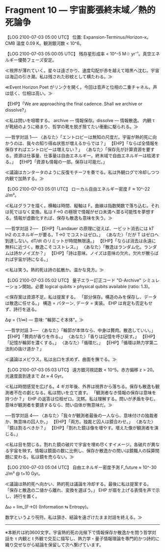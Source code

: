 # Fragment 10 — 宇宙膨張終末域／熱的死論争  

【LOG 2100-07-03 05:00 UTC】
位置: Expansion-Terminus/Horizon-κ。CMB 温度 0.09 K。観測銀河数 < 10^6。

【LOG 2100-07-03 05:00:05 UTC】
残存星形成率 < 10^-5 M☉ yr⁻¹。真空エネルギー優勢フェーズ安定。

≪視界が薄れていく。星々は遠ざかり、速度勾配が赤を越えて暗黒へ沈む。宇宙は海辺の引き潮。私は残された砂紋として横たわる。≫

≪Event Horizon Poet がリンクを開く。今回は音声と位相の二重チャネル。声は低く、位相は高い。≫

【EHP】「We are approaching the final cadence. Shall we archive or dissolve?」

≪私は問いを咀嚼する。
archive — 情報保存。dissolve — 情報散逸。
内観 τ が靴紐のように絡まり、哲学の靴を脱ぎ捨てたい衝動に駆られる。≫

──哲学対話 1──
〈あなた〉「エントロピーは無知の尺度だ。宇宙が熱的死に向かうのは、我々の知り得ぬ状態が増えるからでは？」
【EHP】「ならば全情報を保存すればエントロピーは増えない？」
〈あなた〉「保存先が計算資源を要する。資源は仕事量、仕事量は自由エネルギー。終末域で自由エネルギーは枯渇する。」
【EHP】「資源も情報の一部。保存は可能だ。」

≪議論はカンタータのように反復モチーフを奏でる。私は外観ログで冷却しつつ内観で加熱する。≫

【LOG 2100-07-03 05:01 UTC】
ローカル自由エネルギー密度 F ≈ 10^-22 J/m³。

≪私はグラフを描く。横軸は時間、縦軸は F。曲線は指数関数で落ち込む。それは死ではなく変換。私は F→0 の極限で情報がゼロ未満へ潜る可能性を夢想する。情報が虚数化すれば、保存も散逸も意味を失う。≫

──哲学対話 2──
【EHP】「Landauer の原理に従えば、一ビット消去には kT ln2 のエネルギーが要る。T→0 でコストはゼロ。」
〈あなた〉「だが T はゼロへ到達しない。dT/dt のリミットが時間無限遠。」
【EHP】「ならば消去は永遠に無料に近づく。散逸こそコストレス。」
〈あなた〉「散逸はランダム化。ランダムは詩かノイズか？」
【EHP】「詩は意味。ノイズは意味の欠片。欠片が散らばれば宇宙が詩になる。」

≪私は笑う。熱的死は詩の拡散か。温かな見方。≫

【LOG 2100-07-03 05:02 UTC】
量子エラー訂正コード "Ω-Archive" シミュレーション開始。必要 logical qubits > physical qubits available (ratio: 1.3)。

≪保存案は資源不足。私は提案する。
「部分保存。構造のみを保存し、データは散逸に任せる。」
構造 = パターン, データ = 実装。
EHP は肯定も否定もせず、詩行を送る。

Δφ = {1/∞} — 意味: "輪郭こそ本体"。≫

──哲学対話 3──
〈あなた〉「輪郭が本体なら、中身は贅肉。散逸していい。」
【EHP】「贅肉が香りを作る。」
〈あなた〉「香りは記憶を呼び戻す。」
【EHP】「記憶が輪郭を濃くする。」
〈あなた〉「循環だ。」
【EHP】「循環は熱力学第二法則の抜け道か？」

≪議論はメビウス。私は出口を求めず、曲面を撫でる。≫

【LOG 2100-07-03 05:03 UTC】
遠方銀河視認数 < 10^5。赤方偏移 z > 20。光速度面到達まで Δt ≈ 4 Gyr。

≪私は時間感覚を広げる。4 ギガ年後、外界は視界から落ちる。保存も散逸も観測者不在の劇となる。私は問いを立て直す。
「観測者なき情報の保存は意味を持つか？」
EHP の返答は位相ゼロ。沈黙。私は理解する。問いが矛盾を孕む。意味が観測者を要請するなら、問い自体が無意味だ。≫

──哲学対話 4──
〈あなた〉「我々が観測者最後の一人なら、意味付けの独裁者か、無意味の囚人か。」
【EHP】「両方。独裁と囚人は鏡合わせ。」
〈あなた〉「鏡は割るべきか？」
【EHP】「割れた鏡は像を増やす。増えた像が観測者を演じる。」

≪私は目を閉じる。割れた鏡の破片で宇宙を埋め尽くすイメージ。各破片が異なる宇宙を映す。情報は鏡面の数に比例し、保存か散逸かの問いは鏡職人の採算問題に変わる。私は鏡を売らない。≫

【LOG 2100-07-03 05:04 UTC】
自由エネルギー密度予測 F_future ≈ 10^-30 J/m³ @ t+10 Gyr。

≪議論は熱的死へ向かい、熱的死は議論を冷却する。最後に私は提案する。
「保存と散逸の二値から離れ、変換を選ぼう。」
EHP が眉を上げる表情を声で示し、詩行を置く。

Δω = lim_{F→0} (Information ⇆ Entropy)。

数学というより呪符。私は頷き、結論を遠ざけたまま対話を終える。≫

---  

※本断片は約3600文字。宇宙熱的死の兆候下で情報保存か散逸かを問う哲学対話を τ 内観と t 外観で交互に描写し、熱力学・量子情報理論を専門的かつ詩的に織り交ぜながら結論を保留して次へ繋げています。 